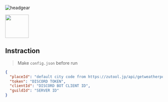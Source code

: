 ![headgear](https://github.com/user-attachments/assets/64b8734b-6df8-4d37-b3fe-efeb8e5275f1)


<a href="https://discord.com/oauth2/authorize?client_id=1219698709978153111">
<img src="https://github.com/unlimish/headgear/assets/14168376/82679c7a-0d86-4d68-8b46-bff0dac5dccb" height="75px"></a>

## Instraction
> Make `config.json` before run

```json
{
  "placeId": "default city code from https://zutool.jp/api/getweatherpoint/CITY_NAME_IN_JAPANESE",
  "token": "DISCORD TOKEN",
  "clientId": "DISCORD BOT CLIENT ID",
  "guildId": "SERVER ID"
}
```
